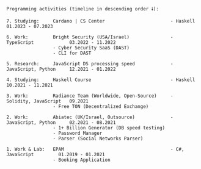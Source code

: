 ```
Programming activities (timeline in descending order 🠗):

7. Studying:     Cardano | CS Center                        - Haskell                01.2023 - 07.2023

6. Work:         Bright Security (USA/Israel)               - TypeScript             03.2022 - 11.2022
                 - Cyber Security SaaS (DAST)
                 - CLI for DAST

5. Research:     JavaScript DS processing speed             - JavaScript, Python     12.2021 - 01.2022

4. Studying:     Haskell Course                             - Haskell                10.2021 - 11.2021

3. Work:         Radiance Team (Worldwide, Open-Source)     - Solidity, JavaScript   09.2021
                 - Free TON (Decentralized Exchange)

2. Work:         Abiatec (UK/Israel, Outsource)             - JavaScript, Python     02.2021 - 08.2021
                 - 1+ Billion Generator (DB speed testing)
                 - Password Manager
                 - Parser (Social Networks Parser)

1. Work & Lab:   EPAM                                       - C#, JavaScript         01.2019 - 01.2021
                 - Booking Application
```

<!--
**lenchevskii/lenchevskii** is a ✨ _special_ ✨ repository because its `README.md` (this file) appears on your GitHub profile.

Here are some ideas to get you started:

- 🔭 I’m currently working on ...
- 🌱 I’m currently learning ...
- 👯 I’m looking to collaborate on ...
- 🤔 I’m looking for help with ...
- 💬 Ask me about ...
- 📫 How to reach me: ...
- 😄 Pronouns: ...
- ⚡ Fun fact: ...
-->
